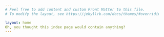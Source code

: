 ```yaml
---
# Feel free to add content and custom Front Matter to this file.
# To modify the layout, see https://jekyllrb.com/docs/themes/#overriding-theme-defaults

layout: home
Oh, you thought this index page would contain anything? 
---
```

